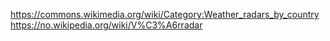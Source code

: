 https://commons.wikimedia.org/wiki/Category:Weather_radars_by_country
https://no.wikipedia.org/wiki/V%C3%A6rradar